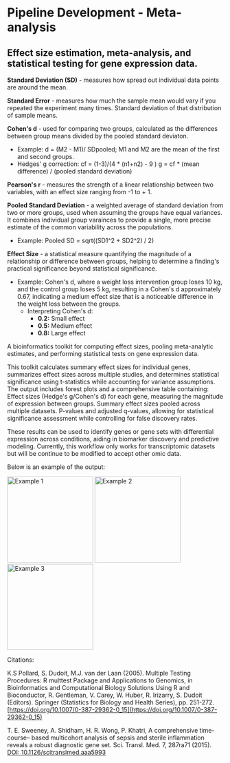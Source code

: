 # Pipeline Development - Meta-analysis
## Effect size estimation, meta-analysis, and statistical testing for gene expression data.


**Standard Deviation (SD)** - measures how spread out individual data points are around the mean.

**Standard Error** - measures how much the sample mean would vary if you repeated the experiment many times. Standard deviation of that distribution of sample means.

**Cohen's d** - used for comparing two groups, calculated as the differences between group means divided by the pooled standard deviaton.
  - Example:
      d = (M2 - M1)/ SDpooled; M1 and M2 are the mean of the first and second groups.
  - Hedges' g correction:
      cf = (1-3)/(4 * (n1+n2) - 9 )
      g = cf * (mean difference) / (pooled standard deviation)

**Pearson's r** - measures the strength of a linear relationship between two variables, with an effect size ranging from -1 to + 1.

**Pooled Standard Deviation** - a weighted average of standard deviation from two or more groups, used when assuming the groups have equal variances. It combines individual group varainces to provide a single, more precise estimate of the common variability across the populations.
  - Example:
      Pooled SD = sqrt((SD1^2 + SD2^2) / 2)

**Effect Size** - a statistical measure quantifying the magnitude of a relationship or difference between groups, helping to determine a finding's practical significance beyond statistical significance.
  - Example:
      Cohen's d, where a weight loss intervention group loses 10 kg, and the control group loses 5 kg, resulting in a Cohen's d approximately 0.67, indicating a medium effect size that is a noticeable difference in the weight loss between the groups.
    - Interpreting Cohen's d:
        - **0.2:** Small effect
        - **0.5:** Medium effect
        - **0.8:** Large effect

A bioinformatics toolkit for computing effect sizes, pooling meta-analytic estimates, and performing statistical tests on gene expression data. 

This toolkit calculates summary effect sizes for individual genes, summarizes effect sizes across multiple studies, and determines statistical significance using t-statistics while accounting for variance assumptions. The output includes forest plots and a comprehensive table containing:
Effect sizes (Hedge's g/Cohen's d) for each gene, measuring the magnitude of expression between groups.
Summary effect sizes pooled across multiple datasets.
P-values and adjusted q-values, allowing for statistical significance assessment while controlling for false discovery rates.

These results can be used to identify genes or gene sets with differential expression across conditions, aiding in biomarker discovery and predictive modeling. Currently, this workflow only works for transcriptomic datasets but will be continue to be modified to accept other omic data.


Below is an example of the output:

<img src="BOLA1.jpg" alt="Example 1" width="200">
<img src="CYP4F3.jpg" alt="Example 2" width="200">
<img src="VEGFA.jpg" alt="Example 3" width="200">




Citations: 

K.S Pollard, S. Dudoit, M.J. van der Laan (2005). Multiple Testing Procedures: R multtest Package and
  Applications to Genomics, in Bioinformatics and Computational Biology Solutions Using R and Bioconductor,
  R. Gentleman, V. Carey, W. Huber, R. Irizarry, S. Dudoit (Editors). Springer (Statistics for Biology and
  Health Series), pp. 251-272. [https://doi.org/10.1007/0-387-29362-0_15](https://doi.org/10.1007/0-387-29362-0_15)

T. E. Sweeney, A. Shidham, H. R. Wong, P. Khatri, A comprehensive time-course–
based multicohort analysis of sepsis and sterile inflammation reveals a robust diagnostic
gene set. Sci. Transl. Med. 7, 287ra71 (2015). [DOI: 10.1126/scitranslmed.aaa5993](https://doi.org/10.1126/scitranslmed.aaa5993)

